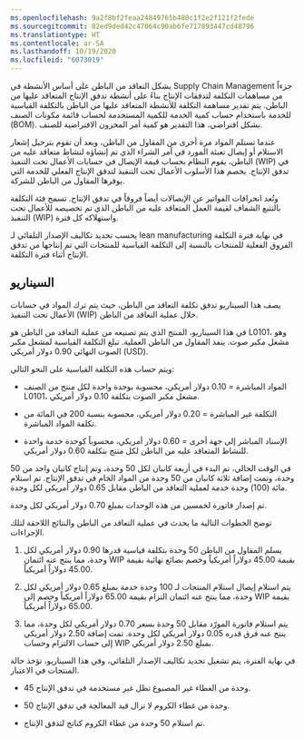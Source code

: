```yaml
---
ms.openlocfilehash: 9a2f8bf2feaa24849765b480c1f2e2f121f2fede
ms.sourcegitcommit: 82ed9ded42c47064c90ab6fe717893447cd48796
ms.translationtype: HT
ms.contentlocale: ar-SA
ms.lasthandoff: 10/19/2020
ms.locfileid: "6073019"
---
```


يشكل التعاقد من الباطن على أساس الأنشطة في Supply Chain Management جزءاً من مساهمات التكلفة لتدفقات الإنتاج بناءً على أنشطة تدفق الإنتاج المتعاقد عليها من الباطن. يتم تقدير مساهمة التكلفة للأنشطة المتعاقد عليها من الباطن بالتكلفة القياسية للخدمة باستخدام حساب كمية الخدمة للكمية المستخدمة لحساب قائمة مكونات الصنف (BOM). بشكل افتراضي، هذا التقدير هو كمية أمر المخزون الافتراضية للصنف.

عندما تستلم المواد مرة أخرى من المقاول من الباطن، وبعد أن تقوم بترحيل إشعار الاستلام أو إيصال تعبئة المورد في أمر الشراء الذي تم إنشاؤه لنشاط متعاقد عليه من الباطن، يقوم النظام بحساب قيمة الإيصال في حسابات الأعمال تحت التنفيذ (WIP) في تدفق الإنتاج. يخصم هذا الأسلوب الأعمال تحت التنفيذ لتدفق الإنتاج الفعلي للخدمة التي يوفرها المقاول من الباطن للشركة.

وتُعد انحرافات الفواتير عن الإيصالات أيضاً فروقاً في تدفق الإنتاج. تسمح فئة التكلفة بالتتبع الشفاف لقيمة العمل المتعاقد عليه من الباطن الذي تم تخصيصه للأعمال تحت التنفيذ (WIP) واستهلاكه كل فترة.

يحسب تحديد تكاليف الإصدار التلقائي لـ lean manufacturing في نهاية فترة التكلفة الفروق الفعلية للمنتجات بالنسبة إلى التكلفة القياسية للمنتجات التي تم إنتاجها من تدفق الإنتاج أثناء فترة التكلفة.

## <a name="scenario"></a>السيناريو

يصف هذا السيناريو تدفق تكلفة التعاقد من الباطن، حيث يتم ترك المواد في حسابات الأعمال تحت التنفيذ (WIP) خلال عملية التعاقد من الباطن.

في هذا السيناريو، المنتج الذي يتم تصنيعه من عملية التعاقد من الباطن هو L0101، وهو مشغل مكبر صوت. ينفذ المقاول من الباطن العملية. تبلغ التكلفة القياسية لمشغل مكبر الصوت النهائي 0.90 دولار أمريكي (USD).

ويتم حساب هذه التكلفة القياسية على النحو التالي:

- المواد المباشرة = 0.10 دولار أمريكي، محسوبة بوحدة واحدة لكل منتج من الصنف L0101، مشغل مكبر الصوت بتكلفة 0.10 دولار أمريكي.

- التكلفة غير المباشرة = 0.20 دولار أمريكي، محسوبة بنسبة 200 في المائة من تكلفة المواد المباشرة.

- الإسناد المباشر إلى جهة أخرى = 0.60 دولار أمريكي، محسوباً كوحدة خدمة واحدة للنشاط المتعاقد عليه من الباطن لكل منتج بتكلفة 0.60 دولار أمريكي.

في الوقت الحالي، تم البدء في أربعة كانبان لكل 50 وحدة، وتم إنتاج كانبان واحد من 50 وحدة، وتمت إضافة ثلاثة كانبان من 50 وحدة من المواد الخام في تدفق الإنتاج. تم استلام مائة (100) وحدة خدمة لعملية التعاقد من الباطن مقابل 0.65 دولار أمريكي لكل وحدة.

تم إصدار فاتورة لخمسين من هذه الوحدات بمبلغ 0.70 دولار أمريكي لكل وحدة.

توضح الخطوات التالية ما يحدث في عملية التعاقد من الباطن والنتائج اللاحقة لتلك الإجراءات.

1.  يسلم المقاول من الباطن 50 وحدة بتكلفة قياسية قدرها 0.90 دولار أمريكي لكل وحدة، مما ينتج عنه ائتمان WIP بقيمة 45.00 دولاراً أمريكياً وخصم بضائع نهائية بقيمة 45.00 دولاراً أمريكياً.

2.  يتم استلام إيصال استلام المنتجات لـ 100 وحدة خدمة بمبلغ 0.65 دولار أمريكي لكل وحدة، مما ينتج عنه ائتمان التزام بقيمة 65.00 دولاراً أمريكياً وخصم إلى WIP بقيمة 65.00 دولاراً أمريكياً.

3.  يتم استلام فاتورة المورّد مقابل 50 وحدة بسعر 0.70 دولار أمريكي لكل وحدة، مما ينتج عنه فرق قدره 0.05 دولار أمريكي لكل وحدة. تمت إضافة 2.50 دولار أمريكي إلى حساب الالتزام وحساب WIP بمبلغ 2.50 دولار أمريكي.

في نهاية الفترة، يتم تشغيل تحديد تكاليف الإصدار التلقائي، وفي هذا السيناريو، تؤخذ حالة المنتجات في الاعتبار.

-   45 وحدة من الغطاء غير المصبوغ تظل غير مستخدمة في تدفق الإنتاج.

-   50 وحدة من غطاء الكروم لا تزال قيد المعالجة في تدفق الإنتاج.

-   تم استلام 50 وحدة من غطاء الكروم كناتج لتدفق الإنتاج.
